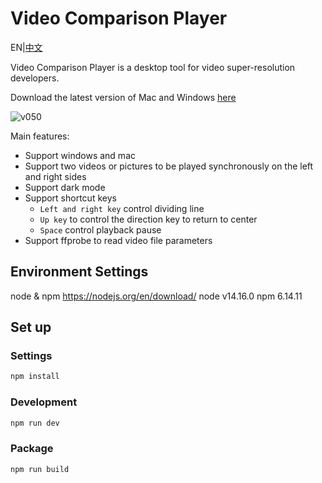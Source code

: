 # Video Comparison Player
EN|[中文](README-ZH.md)

Video Comparison Player is a desktop tool for video super-resolution developers. 

Download the latest version of Mac and Windows [here](https://github.com/bergkamp/video-comparison-player/releases/latest)

![v050](https://user-images.githubusercontent.com/36283/125411809-d9c2a380-e3f0-11eb-8b05-d59b7a0c8fbe.gif)


Main features:
* Support windows and mac
* Support two videos or pictures to be played synchronously on the left and right sides
* Support dark mode
* Support shortcut keys
  * `Left and right key` control dividing line
  * `Up key` to control the direction key to return to center
  * `Space` control playback pause
* Support ffprobe to read video file parameters



## Environment Settings
node & npm https://nodejs.org/en/download/
node v14.16.0
npm 6.14.11

## Set up
### Settings
```bash
npm install
```
### Development
```bash
npm run dev
```
### Package
```bash
npm run build
```
